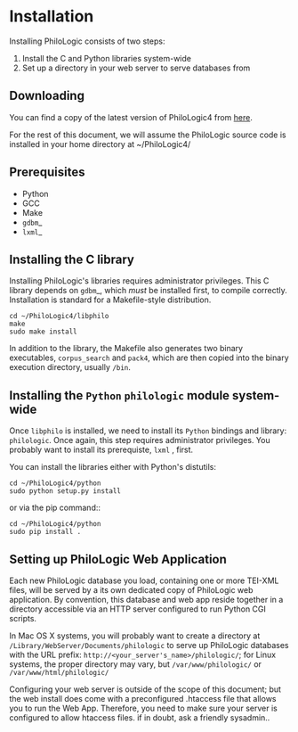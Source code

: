 Installation
============

Installing PhiloLogic consists of two steps:

1. Install the C and Python libraries system-wide
2. Set up a directory in your web server to serve databases from

Downloading
-----------

You can find a copy of the latest version of PhiloLogic4 from <a href="https://github.com/ARTFL-Project/PhiloLogic4/releases/tag/v4.0-rc.1">here</a>.

For the rest of this document, we will assume the PhiloLogic source code is installed in 
your home directory at ~/PhiloLogic4/

Prerequisites
------------
* Python
* GCC
* Make
* `gdbm`_
* `lxml`_

Installing the C library
------------------------------

Installing PhiloLogic's libraries requires administrator privileges.
This C library depends on `gdbm`_, which *must* be installed first, to compile correctly.
Installation is standard for a Makefile-style distribution.

    cd ~/PhiloLogic4/libphilo
    make
    sudo make install

In addition to the library, the Makefile also generates two binary executables,
``corpus_search`` and ``pack4``, which are then copied into the 
binary execution directory, usually ``/bin``.

Installing the `Python` ``philologic`` module system-wide
------------------------------------------------------

Once ``libphilo`` is installed, we need to install its `Python` bindings
and library: ``philologic``. Once again, this step requires administrator
privileges. You probably want to install its prerequiste, ``lxml`` , first.

You can install the libraries either with Python's distutils:

    cd ~/PhiloLogic4/python
    sudo python setup.py install

or via the pip command::

    cd ~/PhiloLogic4/python
    sudo pip install .

Setting up PhiloLogic Web Application
---------------------------------------------

Each new PhiloLogic database you load, containing one or more TEI-XML files, will be served
by a its own dedicated copy of PhiloLogic web application.
By convention, this database and web app reside together in a directory
accessible via an HTTP server configured to run Python CGI scripts.

In Mac OS X systems, you will probably want to create a directory at
``/Library/WebServer/Documents/philologic`` to serve up PhiloLogic databases
with the URL prefix: ``http://<your_server's_name>/philologic/``; for Linux systems, 
the proper directory may vary, but ``/var/www/philologic/`` or ``/var/www/html/philologic/``

Configuring your web server is outside of the scope of this document; but the web install
does come with a preconfigured .htaccess file that allows you to run the Web App.
Therefore, you need to make sure your server is configured to allow htaccess files.
if in doubt, ask a friendly sysadmin.. 
